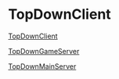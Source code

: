 # TopDownClient

[TopDownClient](https://github.com/kyrillWhite/TopDownClient)

[TopDownGameServer](https://github.com/kovila77/TopDownGameServer)

[TopDownMainServer](https://github.com/kovila77/TopDownMainServer)
